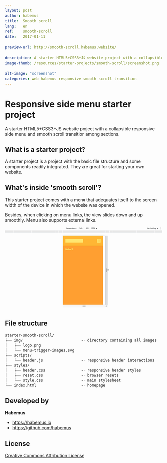 ```yaml
---
layout: post
author: habemus
title:  Smooth scroll
lang:   en
ref:    smooth-scroll
date:   2017-01-11

preview-url: http://smooth-scroll.habemus.website/

description: A starter HTML5+CSS3+JS website project with a collapsible responsive side menu and smooth scroll transition among sections.
image-thumb: /resources/starter-projects/smooth-scroll/screenshot.png

alt-image: "screenshot"
categories: web habemus responsive smooth scroll transition
---
```

# Responsive side menu starter project

A starter HTML5+CSS3+JS website project with a collapsible responsive side menu and smooth scroll transition among sections.

## What is a starter project?

A starter project is a project with the basic file structure and some components readily integrated. They are great for starting your own website.

## What's inside 'smooth scroll'?

This starter project comes with a menu that adequates itself to the screen width of the device in which the website was opened.

Besides, when clicking on menu links, the view slides down and up smoothly. Menu also supports external links.

![preview](https://github.com/habemus/starter-smooth-scroll/raw/master/preview.gif "Preview")

## File structure

```
starter-smooth-scroll/
├── img/                          -- directory containing all images
│   ├── logo.png
│   └── menu-trigger-images.svg
├── scripts/
│   └── header.js                 -- responsive header interactions
├── styles/
│   ├── header.css                -- responsive header styles
│   ├── reset.css                 -- browser resets
│   └── style.css                 -- main stylesheet
└── index.html                    -- homepage
```

## Developed by

**Habemus**

- <https://habemus.io>
- <https://github.com/habemus>

## License

[Creative Commons Attribution License](http://creativecommons.org/licenses/by/2.0/)
